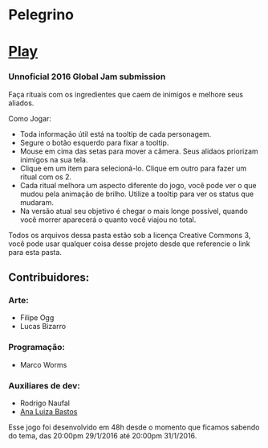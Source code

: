 # Pelegrino

# [Play](http://worms.io/globalJam2016/)

### Unnoficial 2016 Global Jam submission

Faça rituais com os ingredientes que caem de inimigos e melhore seus aliados.

Como Jogar:  
- Toda informação útil está na tooltip de cada personagem.
- Segure o botão esquerdo para fixar a tooltip.
- Mouse em cima das setas para mover a câmera. Seus alidaos priorizam inimigos na sua tela.
- Clique em um item para selecioná-lo. Clique em outro para fazer um ritual com os 2. 
- Cada ritual melhora um aspecto diferente do jogo, você pode ver o que mudou pela animação de brilho. Utilize a tooltip para ver os status que mudaram.
- Na versão atual seu objetivo é chegar o mais longe possível, quando você morrer aparecerá o quanto você viajou no total.

Todos os arquivos dessa pasta estão sob a licença Creative Commons 3, você pode usar qualquer coisa desse projeto desde que referencie o link para esta pasta.

## Contribuidores:

### Arte:
- Filipe Ogg
- Lucas Bizarro

### Programação:
- Marco Worms

### Auxiliares de dev:
- Rodrigo Naufal
- [Ana Luiza Bastos](https://github.com/anabastos)

Esse jogo foi desenvolvido em 48h desde o momento que ficamos sabendo do tema, das 20:00pm 29/1/2016 até 20:00pm 31/1/2016.
